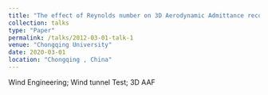 ```yaml
---
title: "The effect of Reynolds number on 3D Aerodynamic Admittance recognition at Rectanglar Cylinder"
collection: talks
type: "Paper"
permalink: /talks/2012-03-01-talk-1
venue: "Chongqing University"
date: 2020-03-01
location: "Chongqing , China"
---
```


Wind Engineering; Wind tunnel Test; 3D AAF
